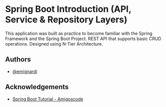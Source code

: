 
# Spring Boot Introduction (API, Service & Repository Layers)

This application was built as practice to become familiar with the Spring Framework and the Spring Boot Project. REST API that supports basic CRUD operations. Designed using N-Tier Architecture.
## Authors

- [@emignardi](https://github.com/emignardi)


## Acknowledgements

 - [Spring Boot Tutorial - Amigoscode](https://www.youtube.com/watch?v=9SGDpanrc8U)
